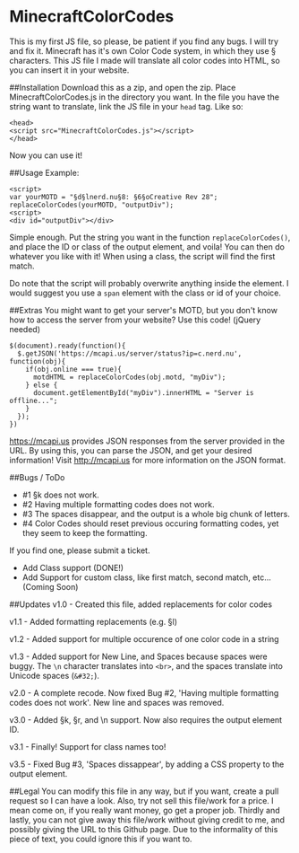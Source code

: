 # MinecraftColorCodes
This is my first JS file, so please, be patient if you find any bugs. I will try and fix it.
Minecraft has it's own Color Code system, in which they use § characters.
This JS file I made will translate all color codes into HTML, so you can insert it in your website.

##Installation
Download this as a zip, and open the zip.
Place MinecraftColorCodes.js in the directory you want.
In the file you have the string want to translate, link the JS file in your ``` head ``` tag.
Like so:
```
<head>
<script src="MinecraftColorCodes.js"></script>
</head>
```
Now you can use it!

##Usage
Example:
```
<script>
var yourMOTD = "§d§lnerd.nu§8: §6§oCreative Rev 28";
replaceColorCodes(yourMOTD, "outputDiv");
<script>
<div id="outputDiv"></div>
```
Simple enough. Put the string you want in the function ```replaceColorCodes()```, and place the ID or class of the output element, and voila! You can then do whatever you like with it!
When using a class, the script will find the first match. 

Do note that the script will probably overwrite anything inside the element. I would suggest you use a ```span``` element with the class or id of your choice.

##Extras
You might want to get your server's MOTD, but you don't know how to access the server from your website?
Use this code! (jQuery needed)
```
$(document).ready(function(){
  $.getJSON('https://mcapi.us/server/status?ip=c.nerd.nu', function(obj){
    if(obj.online === true){
      motdHTML = replaceColorCodes(obj.motd, "myDiv");
    } else {
      document.getElementById("myDiv").innerHTML = "Server is offline...";
    }
  });
})
```
https://mcapi.us provides JSON responses from the server provided in the URL. By using this, you can parse the JSON, and get your desired information! Visit http://mcapi.us for more information on the JSON format.


##Bugs / ToDo

- #1 §k does not work.
- #2 Having multiple formatting codes does not work.
- #3 The spaces disappear, and the output is a whole big chunk of letters.
- #4 Color Codes should reset previous occuring formatting codes, yet they seem to keep the formatting.

If you find one, please submit a ticket.

- Add Class support (DONE!)
- Add Support for custom class, like first match, second match, etc... (Coming Soon)

##Updates
v1.0 - Created this file, added replacements for color codes

v1.1 - Added formatting replacements (e.g. §l)

v1.2 - Added support for multiple occurence of one color code in a string

v1.3 - Added support for New Line, and Spaces because spaces were buggy. The ```\n``` character translates into ```<br>```, and the spaces translate into Unicode spaces (```&#32;```).

v2.0 - A complete recode. Now fixed Bug #2, 'Having multiple formatting codes does not work'. New line and spaces was removed.

v3.0 - Added §k, §r, and \n support. Now also requires the output element ID.

v3.1 - Finally! Support for class names too!

v3.5 - Fixed Bug #3, 'Spaces dissappear', by adding a CSS property to the output element.

##Legal
You can modify this file in any way, but if you want, create a pull request so I can have a look. Also, try not sell this file/work for a price. I mean come on, if you really want money, go get a proper job. Thirdly and lastly, you can not give away this file/work without giving credit to me, and possibly giving the URL to this Github page. Due to the informality of this piece of text, you could ignore this if you want to.
